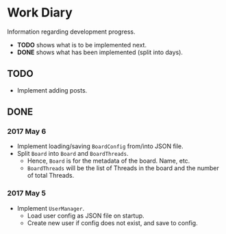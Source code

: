 # Work Diary
Information regarding development progress.
* **TODO** shows what is to be implemented next.
* **DONE** shows what has been implemented (split into days).

## TODO
* Implement adding posts.

## DONE

### 2017 May 6
* Implement loading/saving `BoardConfig` from/into JSON file.
* Split `Board` into `Board` and `BoardThreads`.
  * Hence, `Board` is for the metadata of the board. Name, etc.
  * `BoardThreads` will be the list of Threads in the board and the number of total Threads.

### 2017 May 5
* Implement `UserManager`.
  * Load user config as JSON file on startup.
  * Create new user if config does not exist, and save to config.
